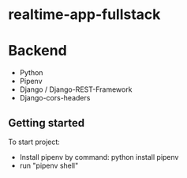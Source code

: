 # realtime-app-fullstack

# Backend

- Python
- Pipenv
- Django / Django-REST-Framework
- Django-cors-headers

## Getting started

To start project:

- Install pipenv by command: python install pipenv
- run "pipenv shell"
